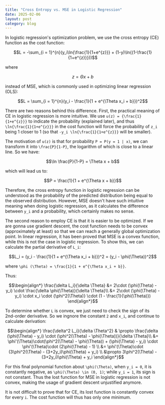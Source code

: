 ```yaml
---
title: "Cross Entropy vs. MSE in Logistic Regression"
date: 2025-02-06
layout: post
category: blog
---
```



In logistic regression's optimization problem, we use the cross entropy (CE) function as the cost function:

```math
L = -\sum_{i = 1}^{n}(y_i\ln{\frac{1}{1+e^{z}}} + (1-y)\ln{(1-\frac{1}{1+e^{z}}}))
```

where

```math
z = \Theta x + b
```

instead of MSE, which is commonly used in optimizing linear regression (OLS):

```math
L = \sum_{i = 1}^{n}(y_i - \frac{1}{1 + e^{\Theta x_i + b}})^2
```

There are two reasons behind this difference. First, the practical meaning of CE in logistic regression is more intuitive. We use ``u(z) = {\frac{1}{1+e^{z}}}`` to indicate the probability (explained later), and thus ``\ln{\frac{1}{1+e^{z}}}`` in the cost function will force the probability of ``z_i`` being 1 closer to 1 (so that ``-y_i \ln{\frac{1}{1+e^{z}}}`` will be smaller). 

The motivation of ``u(z)`` is that for probability ``P = P(y = 1 | x)``, we can transform it into ``\frac{P}{1-P}``, the logarithm of which is close to a linear line. So we have:

```math
\ln \frac{P}{1-P} = \Theta x + b
```

which will lead us to:

```math
P = \frac{1}{1 + e^{\Theta x + b}}
```

Therefore, the cross entropy function in logistic regression can be understood as the probability of the predicted distribution being equal to the observed distribution. However, MSE doesn't have such intuitive meaning when doing logistic regression, as it calculates the difference between ``y_i`` and a probability, which certainly makes no sense.

The second reason to employ CE is that it is easier to be optimized. If we are gonna use gradient descent, the cost function needs to be convex (approximately at least) so that we can reach a generally global optimization point. In linear regression, it has been proved that MSE is a convex function, while this is not the case in logistic regression. To show this, we can calculate the partial derivative of ``L_i``:

```math
L_i = (y_i - \frac{1}{1 + e^{\Theta x_i + b}})^2 
= (y_i - \phi(\Theta))^2
```

where ``\phi (\Theta) = \frac{1}{1 + e^{\Theta x_i + b}}``.

Thus:

```math
\begin{align*}
\frac{\delta L_i}{\delta \Theta} &= 
2\cdot (\phi(\Theta) - y_i) \cdot \frac{\delta \phi(\Theta)}{\delta \Theta}\\
&=
2\cdot (\phi(\Theta) - y_i) \cdot x_i \cdot {\phi^2(\Theta)} \cdot (1 - \frac{1}{\phi(\Theta)})
\end{align*}
```
To determine whether ``L`` is convex, we just need to check the sign of its 2nd-order derivative. So we ingnore the constant ``2`` and ``x_i``, and continue to calculate derivation:

```math
\begin{align*}
\frac{\delta^2 L_i}{\delta \Theta^2} & \propto
\frac{\delta (\phi(\Theta) - y_i) \cdot (\phi^2(\Theta) - \phi(\Theta))}{\delta \Theta}\\ &=
\phi'(\Theta)\cdot(\phi^2(\Theta) - \phi(\Theta)) + (\phi(\Theta) - y_i) \cdot \phi'(\Theta)\cdot (2\phi(\Theta) - 1) \\ &=
\phi'(\Theta)\cdot (3\phi^2(\Theta) - (3+2y_i)\phi(\Theta) + y_i) \\ &\propto
3\phi^2(\Theta) - (3+2y_i)\phi(\Theta) + y_i

\end{align*}
```

For this final polynomial function about ``\phi(\Theta)``, when ``y_i = 0``, it is constantly negative, as ``\phi(\Theta) \in (0, 1)``; while ``y_i = 1``, its sign is not constant. Thus the lost function for MSE in logistic regression is not convex, making the usage of gradient descent unjustified anymore.

It is not difficult to prove that for CE, its lost function is constantly convex for every ``i``. The cost function will thus has only one minimum. 
